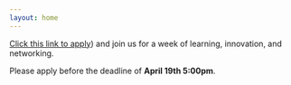 ```yaml
---
layout: home
---
```

[Click this link to apply](https://docs.google.com/forms/d/e/1FAIpQLSd0Yx6w6l0xELOh9Q9ByEleEBL5W5_90mN5DeNaYI9Tk9-Atw/viewform)) and join us for a week of learning, innovation, and networking. 

Please apply before the deadline of **April 19th 5:00pm**.
